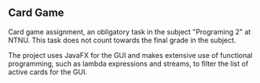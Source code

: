 ## Card Game
Card game assignment, an obligatory task in the subject "Programing 2" at NTNU.
This task does not count towards the final grade in the subject.

The project uses JavaFX for the GUI and makes extensive use of functional programming, such as lambda expressions and streams, to filter the list of active cards for the GUI.
